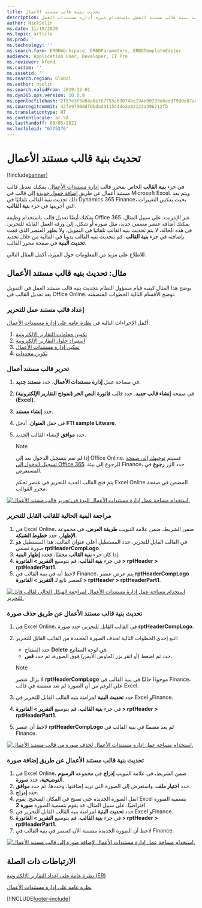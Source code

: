```yaml
---
title: تحديث بنية قالب مستند الأعمال
description: يشرح هذا الموضوع كيفيه تحديث بنيه قالب مستند العمل باستخدام ميزه أداره مستندات العمل.
author: NickSelin
ms.date: 11/19/2020
ms.topic: article
ms.prod: ''
ms.technology: ''
ms.search.form: ERBDWorkspace, ERBDParameters, ERBDTemplateEditor
audience: Application User, Developer, IT Pro
ms.reviewer: kfend
ms.custom: ''
ms.assetid: ''
ms.search.region: Global
ms.author: nselin
ms.search.validFrom: 2019-12-01
ms.dyn365.ops.version: 10.0.9
ms.openlocfilehash: 2f57e3f3a84a6e767755c69074bc194e90793e6edd79d0e07ae7449d45ec7539
ms.sourcegitcommit: 42fe9790ddf0bdad911544deaa82123a396712fb
ms.translationtype: HT
ms.contentlocale: ar-SA
ms.lasthandoff: 08/05/2021
ms.locfileid: "6775276"
---
```

# <a name="update-the-structure-of-a-business-document-template"></a>تحديث بنية قالب مستند الأعمال 

[!include[banner](../includes/banner.md)]

في جزء **بنية القالب** الخاص بمحرر قالب [إدارة مستندات الأعمال](er-business-document-management.md)، يمكنك تعديل قالب مستند أعمال عن طريق [إضافة حقول جديدة](er-bdm-add-field-to-excel-template.md) إلى قالب في Microsoft Excel. ويتم بعد ذلك تحديث بنية القالب تلقائيًا في Dynamics 365 Finance، بحيث يعكس التغييرات التي أجريتها في جزء **بنية القالب**.

يمكنك أيضًا تعديل قالب باستخدام وظيفة Office 365 عبر الإنترنت. علي سبيل المثال، يمكنك أضافه عنصر مسمي جديد، مثل صوره أو شكل، إلى ورقه العمل القابلة للتحرير. في هذه الحالة، لا يتم تحديث بنيه القالب تلقائيا في التمويل، ولا يظهر العنصر الذي قمت بإضافته في جزء **بنية القالب**. قم بتحديث بنيه القالب يدويا في المالية من خلال تحديد **تحديث البنية** في صفحة محرر القالب.

للاطلاع على مزيد من المعلومات حول الميزة، أكمل المثال التالي.

## <a name="example-update-the-structure-of-a-business-document-template"></a>مثال: تحديث بنيه قالب مستند الأعمال

يوضح هذا المثال كيفيه قيام مسؤول النظام بتحديث بنيه قالب مستند العمل في التمويل بعد تعديل القالب في Office Online. توضح الأقسام التالية الخطوات المتضمنة.

### <a name="prepare-a-business-document-template-for-editing"></a>إعداد قالب مستند عمل للتحرير

أكمل الإجراءات التالية في [نظرة عامة على إدارة مستندات الأعمال](er-business-document-management.md).

1. [تكوين معلمات التقارير الإلكترونية](er-business-document-management.md#configure-er-parameters)
2. [استيراد حلول التقارير الإلكترونية](er-business-document-management.md#import-er-solutions)
3. [تمكين إدارة مستندات الأعمال](er-business-document-management.md#enable-business-document-management)
4. [تكوين محددات](er-business-document-management.md#configure-parameters)

### <a name="edit-a-business-document-template"></a>تحرير قالب مستند أعمال

1. في مساحة عمل **إدارة مستندات الأعمال**، حدد **مستند جديد**.
2. في صفحة **إنشاء قالب جديد**، حدد قالب **فاتورة النص الحر (نموذج التقارير الإلكترونية) (Excel)**.
3. حدد **إنشاء مستند**.
4. في حقل **العنوان**، أدخل **FTI sample Litware**.
5. حدد **موافق** لإنشاء القالب الجديد.

    > [!NOTE]
    > إذا لم تقم بتسجيل الدخول بعد إلى Office Online، فسيتم [توجيهك إلى صفحة تسجيل الدخول إلى Office 365](er-business-document-management.md#frequently-asked-questions). للرجوع إلى بيئة Finance، حدد الزر **رجوع** في المستعرض.

    يتم فتح القالب الجديد للتحرير في عنصر تحكم Excel Online المضمن في صفحة محرر القوالب.

[![استخدام مساحة عمل إدارة مستندات الأعمال للبدء في تحرير قالب مستند الأعمال.](./media/er-bdm-update-structure1.gif)](./media/er-bdm-update-structure1.gif)

### <a name="review-the-current-structure-of-the-editable-template"></a>مراجعة البنية الحالية للقالب القابل للتحرير

1. في Excel Online، ضمن الشريط، ضمن علامة التبويب **طريقة العرض**، في مجموعة **الإظهار**، حدد **خطوط الشبكة**.
2. في القالب القابل للتحرير، حدد المستطيل أعلى عنوان القالب. هذا المستطيل هو صورة تسمي **rptHeaderCompLogo**.
3. إذا كان جزء **بنية القالب** مخفيًا، فحدد **إظهار البنية**.
4. في جزء **بنية القالب**، قم بتوسيع **التقرير \> الفاتورة \> rptHeader \> rptHeaderPart1**.
5. لاحظ أنه في بنية القالب في Finance، يتم عرض عنصر **rptHeaderCompLogo** كعنصر تابع لـ **التقرير \> الفاتورة \> rptHeader \> rptHeaderPart1**.

[![استخدام مساحة عمل إدارة مستندات الأعمال لمراجعة الهيكل الحالي لقالب قابل للتحرير.](./media/er-bdm-update-structure2.gif)](./media/er-bdm-update-structure2.gif)

### <a name="update-the-structure-of-a-business-document-template-by-deleting-a-picture"></a>تحديث بنية قالب مستند الأعمال عن طريق حذف صورة

1. في Excel Online، في القالب القابل للتحرير، حدد صورة **rptHeaderCompLogo**.
2. اتبع إحدى الخطوات التالية لحذف الصورة المحددة من القالب القابل للتحرير:

    - حدد المفتاح **Delete** في لوحة المفاتيح.
    - حدد ثم اضغط (أو انقر بزر الماوس الأيمن) فوق الصورة، ثم حدد **قص**.

    > [!NOTE]
    > لا يزال عنصر **rptHeaderCompLogo** موجودًا حاليًا في بنية القالب في Finance، على الرغم من أن الصورة لم تعد مضمنة في قالب Excel.

3. حدد **تحديث البنية** لمزامنة بنيه القالب القابل للتحرير في Excel وFinance.
4. في جزء **بنية القالب**، قم بتوسيع **التقرير \> الفاتورة \> rptHeader \> rptHeaderPart1**.
5. لاحظ أن عنصر **rptHeaderCompLogo** لم يعد مضمنًا في بنية القالب في Finance.

[![استخدام مساحة عمل إدارة مستندات الأعمال لحذف صورة من قالب مستند الأعمال.](./media/er-bdm-update-structure3.gif)](./media/er-bdm-update-structure3.gif)

### <a name="update-the-structure-of-a-business-document-template-by-adding-a-picture"></a>تحديث بنية قالب مستند الأعمال عن طريق إضافة صورة

1. في Excel Online، ضمن الشريط، في علامة التبويب **إدراج** في مجموعة **الرسوم التوضيحية**، حدد **صورة**.
2. حدد **اختيار ملف**، واستعرض إلى الصورة التي تريد إضافتها، وحددها، ثم حدد **موافق**.
3. حدد **إدراج**.
4. انقل الصورة الجديدة حتى تصبح في المكان الصحيح. يقوم Excel بتسمية الصورة افتراضيًا. على سبيل المثال، قد يقوم بتسمية الصورة **صورة 2**.
5. حدد **تحديث البنية** لمزامنة بنيه القالب القابل للتحرير في Excel وFinance.
6. في جزء **بنية القالب**، قم بتوسيع **التقرير \> الفاتورة \> rptHeader \> rptHeaderPart1**.
7. لاحظ أن الصورة الجديدة مضمنة الآن كعنصر في بنية القالب في Finance.

[![استخدام مساحة عمل إدارة مستندات الأعمال لإضافة صورة إلى قالب مستند الأعمال.](./media/er-bdm-update-structure4.gif)](./media/er-bdm-update-structure4.gif)

## <a name="related-links"></a>الارتباطات‬ ذات الصلة

[نظرة عامة على إعداد التقارير الإلكترونية (ER)](general-electronic-reporting.md)

[نظرة عامة على إدارة مستندات الأعمال](er-business-document-management.md)


[!INCLUDE[footer-include](../../../includes/footer-banner.md)]